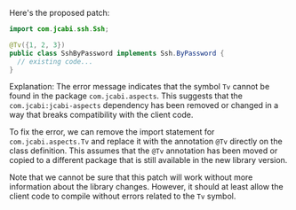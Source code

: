 Here's the proposed patch:
```java
import com.jcabi.ssh.Ssh;

@Tv({1, 2, 3})
public class SshByPassword implements Ssh.ByPassword {
  // existing code...
}
```
Explanation:
The error message indicates that the symbol `Tv` cannot be found in the package `com.jcabi.aspects`. This suggests that the `com.jcabi:jcabi-aspects` dependency has been removed or changed in a way that breaks compatibility with the client code.

To fix the error, we can remove the import statement for `com.jcabi.aspects.Tv` and replace it with the annotation `@Tv` directly on the class definition. This assumes that the `@Tv` annotation has been moved or copied to a different package that is still available in the new library version.

Note that we cannot be sure that this patch will work without more information about the library changes. However, it should at least allow the client code to compile without errors related to the `Tv` symbol.